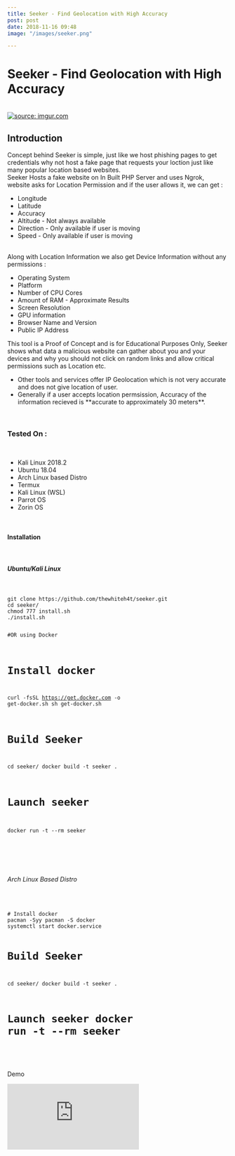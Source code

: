 ```yaml
---
title: Seeker - Find Geolocation with High Accuracy
post: post
date: 2018-11-16 09:48
image: "/images/seeker.png"

---
```

<h1 class="cyan-text title">Seeker - Find Geolocation with High Accuracy</h1>
<br>
<a href="https://imgur.com/cg82a8k"><img class="responsive-img z-depth-5" src="https://i.imgur.com/cg82a8k.png" title="source: imgur.com" /></a>
<br>
<h2 class="cyan-text subtitle">Introduction</h2>
<p class="content white-text">
Concept behind Seeker is simple, just like we host phishing pages to  get credentials why not host a fake page that requests your loction just  like many popular location based websites.
<br>
Seeker Hosts a fake website on In Built PHP Server and uses Ngrok, website asks for Location Permission and if the user allows it, we can get :
<br>
<ul class="browser-default">
<li>Longitude</li>
<li>Latitude</li>
<li>Accuracy</li>
<li>Altitude - Not always available</li>
<li>Direction - Only available if user is moving</li>
<li>Speed - Only available if user is moving</li>
</ul>
<br>
Along with Location Information we also get Device Information without any permissions :
<br>
<ul class="browser-default">
<li>Operating System</li>
<li>Platform</li>
<li>Number of CPU Cores</li>
<li>Amount of RAM - Approximate Results</li>
<li>Screen Resolution</li>
<li>GPU information</li>
<li>Browser Name and Version</li>
<li>Public IP Address</li>
</ul>
This tool is a Proof of Concept and is for Educational Purposes  Only, Seeker shows what data a malicious website can gather about you  and your devices and why you should not click on random links and allow  critical permissions such as Location etc.
<br>
<ul class="browser-default">
<li>Other tools and services offer IP Geolocation which is not very accurate and does not give location of user.</li>
<li>Generally if a user accepts location permsission, Accuracy of the information recieved is **accurate to approximately 30 meters**.</li>
</ul>
<br>
<h3 class="cyan-text subtitle">Tested On :</h3>
<br>
<ul class="browser-default">
<li>Kali Linux 2018.2</li>
<li>Ubuntu 18.04</li>
<li>Arch Linux based Distro</li>
<li>Termux</li>
<li>Kali Linux (WSL)</li>
<li>Parrot OS</li>
<li>Zorin OS</li>
</ul>
<br>
<h4 class="cyan-text subtitle">Installation</h4>
<br>
<h5 class="cyan-text subtitle">Ubuntu/Kali Linux</h5>
<br>
<pre><code class="grey darken-4 red-text">git clone https://github.com/thewhiteh4t/seeker.git
cd seeker/
chmod 777 install.sh
./install.sh

#OR using Docker

# Install docker
curl -fsSL https://get.docker.com -o get-docker.sh
sh get-docker.sh

# Build Seeker
cd seeker/
docker build -t seeker .

# Launch seeker
docker run -t --rm seeker
</code></pre>
<br>
<script id="asciicast-195052" src="https://asciinema.org/a/195052.js" async></script>
<br>
<h6 class="cyan-text subtitle">Arch Linux Based Distro</h6>
<br>
<pre><code class="grey darken-4 red-text"># Install docker
pacman -Syy pacman -S docker
systemctl start docker.service

# Build Seeker
cd seeker/ 
docker build -t seeker .

# Launch seeker docker run -t --rm seeker
</code></pre>
<br>
<h7 class="cyan-text subtitle">Demo</h7>
<br>
<div class="video-container">
<iframe src="https://www.youtube.com/embed/ggUGPq4cjSM" frameborder="0" allow="accelerometer; autoplay; encrypted-media; gyroscope; picture-in-picture" allowfullscreen></iframe>
 </div>